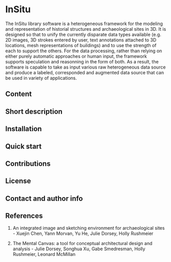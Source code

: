 # InSitu

The InSitu library software is a heterogeneous framework for the modeling and representation of historial structures and archaeological sites in 3D. It is designed so that to unify the currently disparate data types available (e.g. 2D images, 3D strokes entered by user, text annotations attached to 3D locations, mesh representations of buildings) and to use the strength of each to support the others. For the data processing, rather than relying on either purely automatic approaches or human input, the framework supports speculation and reasonning in the form of both. As a result, the software is capable to take as input various raw heterogeneous data source and produce a labeled, corresponded and augmented data source that can be used in variety of applications.

## Content

## Short description

## Installation

## Quick start

## Contributions

## License

## Contact and author info

## References

1. An integrated image and sketching environment for archaeological sites - Xuejin Chen, Yann Morvan, Yu He, Julie Dorsey, Holly Rushmeier

2. The Mental Canvas: a tool for conceptual architectural design and analysis - Julie Dorsey, Songhua Xu, Gabe Smedresman, Holly Rushmeier, Leonard McMillan
